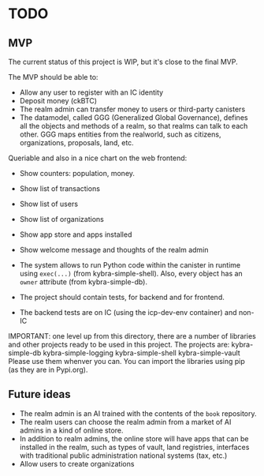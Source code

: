 # TODO

## MVP

The current status of this project is WIP, but it's close to the final MVP.

The MVP should be able to:
- Allow any user to register with an IC identity
- Deposit money (ckBTC)
- The realm admin can transfer money to users or third-party canisters
- The datamodel, called GGG (Generalized Global Governance), defines all the objects and methods of a realm, so that realms can talk to each other. GGG maps entities from the realworld, such as citizens, organizations, proposals, land, etc.

Queriable and also in a nice chart on the web frontend:
- Show counters: population, money. 
- Show list of transactions
- Show list of users
- Show list of organizations
- Show app store and apps installed
- Show welcome message and thoughts of the realm admin
- The system allows to run Python code within the canister in runtime using `exec(...)` (from kybra-simple-shell). Also, every object has an `owner` attribute (from kybra-simple-db).

- The project should contain tests, for backend and for frontend.
- The backend tests are on IC (using the icp-dev-env container) and non-IC

IMPORTANT: one level up from this directory, there are a number of libraries and other projects ready to be used in this project. The projects are:
kybra-simple-db
kybra-simple-logging
kybra-simple-shell
kybra-simple-vault
Please use them whenver you can. You can import the libraries using pip (as they are in Pypi.org).


## Future ideas

- The realm admin is an AI trained with the contents of the `book` repository.
- The realm users can choose the realm admin from a market of AI admins in a kind of online store.
- In addition to realm admins, the online store will have apps that can be installed in the realm, such as types of vault, land registries, interfaces with traditional public administration national systems (tax, etc.)
- Allow users to create organizations
